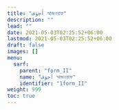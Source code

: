 ```yaml
---
title: "أَجوَف আজওয়াফ"
description: ""
lead: ""
date: 2021-05-03T02:25:52+06:00
lastmod: 2021-05-03T02:25:52+06:00
draft: false
images: []
menu: 
  sarf:
    parent: "form_II"
    name: "أَجوَف আজওয়াফ"
    identifier: "1form_II"
weight: 999
toc: true
---
```




